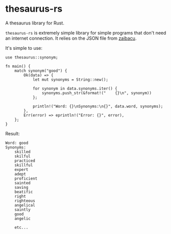 # thesaurus-rs
A thesaurus library for Rust.

`thesaurus-rs` is extremely simple library for simple programs that don't need an internet connection. It relies on the JSON file from [zaibacu](https://github.com/zaibacu/thesaurus).

It's simple to use:
```
use thesaurus::synonym;

fn main() {
    match synonym("good") {
        Ok(data) => {
            let mut synonyms = String::new();

            for synonym in data.synonyms.iter() {
                synonyms.push_str(&format!("    {}\n", synonym))
            };

            println!("Word: {}\nSynonyms:\n{}", data.word, synonyms);
        },
        Err(error) => eprintln!("Error: {}", error),
    };
}
```

Result:
```
Word: good
Synonyms:
    skilled
    skilful
    practiced
    skillful
    expert
    adept
    proficient
    sainted
    saving
    beatific
    right
    righteous
    angelical
    saintly
    good
    angelic

    etc...
```
